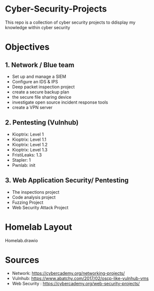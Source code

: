 # Cyber-Security-Projects
This repo is a collection of cyber security projects to ddisplay my knowledge within cyber security

# Objectives
## 1. Network / Blue team
- Set up and manage a SIEM
- Configure an IDS & IPS
- Deep packet inspection project
- create a secure backup plan
- the secure file sharing device
- investigate open source incident response tools
- create a VPN server
## 2. Pentesting (Vulnhub)
- Kioptrix: Level 1
- Kioptrix: Level 1.1
- Kioptrix: Level 1.2
- Kioptrix: Level 1.3
- FristiLeaks: 1.3
- Stapler: 1
- Pwnlab: init

## 3. Web Application Security/ Pentesting
- The inspections project
- Code analysis project
- Fuzzing Project
- Web Security Attack Project

# Homelab Layout  
Homelab.drawio

# Sources
- Network: https://cybercademy.org/networking-projects/
- Vulnhub: https://www.abatchy.com/2017/02/oscp-like-vulnhub-vms
- Web Security : https://cybercademy.org/web-security-projects/

